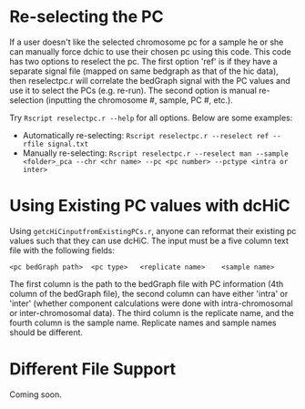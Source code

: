 # Re-selecting the PC

If a user doesn't like the selected chromosome pc for a sample he or she can manually force dchic to use their chosen pc using this code. 
This code has two options to reselect the pc. The first option 'ref' is if they have a separate signal file (mapped on same bedgraph as that of the hic data),
then reselectpc.r will correlate the bedGraph signal with the PC values and use it to select the PCs (e.g. re-run). The second option is manual re-selection 
(inputting the chromosome #, sample, PC #, etc.). 

Try `Rscript reselectpc.r --help` for all options. Below are some examples: 

- Automatically re-selecting: `Rscript reselectpc.r --reselect ref --rfile signal.txt`
- Manually re-selecting: `Rscript reselectpc.r --reselect man --sample <folder>_pca --chr <chr name> --pc <pc number> --pctype <intra or inter>`

# Using Existing PC values with dcHiC

Using `getcHiCinputfromExistingPCs.r`, anyone can reformat their existing pc values such that they can use dcHiC. The input must be a five column text file with the following fields: 
```
<pc bedGraph path>	<pc type>	<replicate name>	<sample name>
```

The first column is the path to the bedGraph file with PC information (4th column of the bedGraph file), the second column can have either 'intra' or 'inter' 
(whether component calculations were done with intra-chromosomal or inter-chromosomal data). The third column is the replicate name, and the fourth column
is the sample name. Replicate names and sample names should be different. 

# Different File Support

Coming soon.
